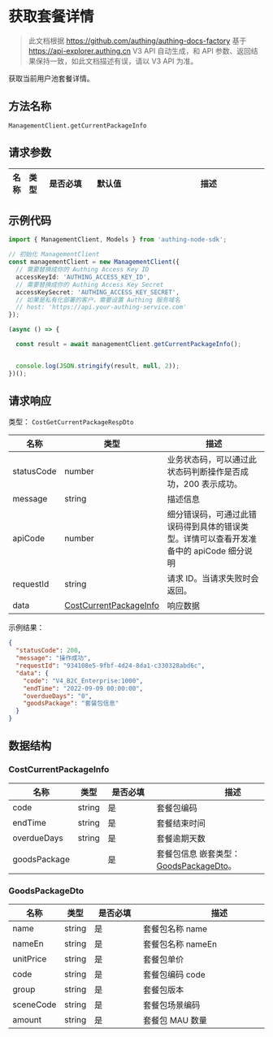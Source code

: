 # 获取套餐详情

<!--
  警告⚠️：
  不要直接修改该文档，
  https://github.com/Authing/authing-docs-factory
  使用该项目进行生成
-->

<LastUpdated />

> 此文档根据 https://github.com/authing/authing-docs-factory 基于 https://api-explorer.authing.cn V3 API 自动生成，和 API 参数、返回结果保持一致，如此文档描述有误，请以 V3 API 为准。

获取当前用户池套餐详情。

## 方法名称

`ManagementClient.getCurrentPackageInfo`

## 请求参数

| 名称 | 类型 | <div style="width:80px">是否必填</div> | <div style="width:60px">默认值</div> | <div style="width:300px">描述</div> | <div style="width:200px">示例值</div> |
| ---- | ---- | ---- | ---- | ---- | ---- |




## 示例代码

```ts
import { ManagementClient, Models } from 'authing-node-sdk';

// 初始化 ManagementClient
const managementClient = new ManagementClient({
  // 需要替换成你的 Authing Access Key ID
  accessKeyId: 'AUTHING_ACCESS_KEY_ID',
  // 需要替换成你的 Authing Access Key Secret
  accessKeySecret: 'AUTHING_ACCESS_KEY_SECRET',
  // 如果是私有化部署的客户，需要设置 Authing 服务域名
  // host: 'https://api.your-authing-service.com'
});

(async () => {

  const result = await managementClient.getCurrentPackageInfo();


  console.log(JSON.stringify(result, null, 2));
})();

```




## 请求响应

类型： `CostGetCurrentPackageRespDto`

| 名称 | 类型 | 描述 |
| ---- | ---- | ---- |
| statusCode | number | 业务状态码，可以通过此状态码判断操作是否成功，200 表示成功。 |
| message | string | 描述信息 |
| apiCode | number | 细分错误码，可通过此错误码得到具体的错误类型。详情可以查看开发准备中的 apiCode 细分说明 |
| requestId | string | 请求 ID。当请求失败时会返回。 |
| data | <a href="#CostCurrentPackageInfo">CostCurrentPackageInfo</a> | 响应数据 |



示例结果：

```json
{
  "statusCode": 200,
  "message": "操作成功",
  "requestId": "934108e5-9fbf-4d24-8da1-c330328abd6c",
  "data": {
    "code": "V4_B2C_Enterprise:1000",
    "endTime": "2022-09-09 00:00:00",
    "overdueDays": "0",
    "goodsPackage": "套餐包信息"
  }
}
```

## 数据结构


### <a id="CostCurrentPackageInfo"></a> CostCurrentPackageInfo

| 名称 | 类型 | <div style="width:80px">是否必填</div> | <div style="width:300px">描述</div> | <div style="width:200px">示例值</div> |
| ---- |  ---- | ---- | ---- | ---- |
| code | string | 是 | 套餐包编码   |  `V4_B2C_Enterprise:1000` |
| endTime | string | 是 | 套餐结束时间   |  `2022-09-09 00:00:00` |
| overdueDays | string | 是 | 套餐逾期天数   |  `0` |
| goodsPackage |  | 是 | 套餐包信息 嵌套类型：<a href="#GoodsPackageDto">GoodsPackageDto</a>。  |  `套餐包信息` |


### <a id="GoodsPackageDto"></a> GoodsPackageDto

| 名称 | 类型 | <div style="width:80px">是否必填</div> | <div style="width:300px">描述</div> | <div style="width:200px">示例值</div> |
| ---- |  ---- | ---- | ---- | ---- |
| name | string | 是 | 套餐包名称 name   |  `测试套餐包` |
| nameEn | string | 是 | 套餐包名称 nameEn   |  `test package` |
| unitPrice | string | 是 | 套餐包单价   |  `99.00` |
| code | string | 是 | 套餐包编码 code   |  `V4_B2C_Enterprise:1000` |
| group | string | 是 | 套餐包版本   |  `Enterprise` |
| sceneCode | string | 是 | 套餐包场景编码   |  `B2C` |
| amount | string | 是 | 套餐包 MAU 数量   |  `1000` |


